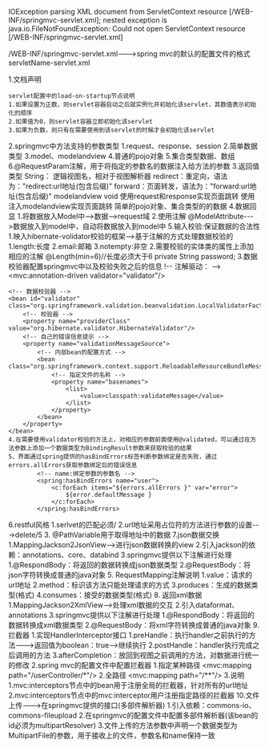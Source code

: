 IOException parsing XML document from ServletContext resource
[/WEB-INF/springmvc-servlet.xml]; nested exception is java.io.FileNotFoundException:
Could not open ServletContext resource [/WEB-INF/springmvc-servlet.xml]

/WEB-INF/springmvc-servlet.xml--->spring mvc的默认的配置文件的格式
    servletName-servlet.xml

1.文档声明
 <beans xmlns="http://www.springframework.org/schema/beans"
	xmlns:xsi="http://www.w3.org/2001/XMLSchema-instance" xmlns:mvc="http://www.springframework.org/schema/mvc"
	xmlns:context="http://www.springframework.org/schema/context"
	xsi:schemaLocation="http://www.springframework.org/schema/beans
		http://www.springframework.org/schema/beans/spring-beans-4.1.xsd
		http://www.springframework.org/schema/context
		http://www.springframework.org/schema/context/spring-context-4.1.xsd
		http://www.springframework.org/schema/mvc
		http://www.springframework.org/schema/mvc/spring-mvc-4.1.xsd">

	servlet配置中的load-on-startup节点说明
	1.如果设置为正数，则servlet容器启动之后就实例化并初始化该servlet，其数值表示初始化的顺序
	2.如果值为0，则servlet容器立即初始化该servlet
	3.如果为负数，则只有在需要使用到该servlet的时候才会初始化该servlet
2.springmvc中方法支持的参数类型
  1.request、response、session
  2.简单数据类型
  3.model、modelandview
  4.普通的pojo对象
  5.集合类型数据、数组
  6.@RequestParam注解，用于将指定的参数名的数据注入给方法的参数
3.返回值类型
	String：
		逻辑视图名，相对于视图解析器
		redirect：重定向，语法为："redirect:url地址(包含后缀)"
		forward：页面转发，语法为："forward:url地址(包含后缀)"
	modelandview
	void
		使用request和response实现页面跳转
		使用注入modelandview实现页面跳转
	简单的pojo对象、集合类型的的数据
4.数据回显
  1.将数据放入Model中-->数据-->request域
  2.使用注解 @ModelAttribute--->数据放入到model中，自动将数据放入到model中
5.输入校验:保证数据的合法性
  1.映入hibernate-volidator校验的框架-->基于注解的方式处理数据校验的
     1.length:长度
     2.email:邮箱
     3.notempty:非空
  2.需要校验的实体类的属性上添加相应的注解
     @Length(min=6)//长度必须大于6
	private String password;
  3.数据校验器配置springmvc中以及校验失败之后的信息
     !-- 注解驱动： -->
	<mvc:annotation-driven validator="validator"/>

	<!-- 数据校验器 -->
	<bean id="validator" class="org.springframework.validation.beanvalidation.LocalValidatorFactoryBean">
		<!-- 校验器 -->
		<property name="providerClass" value="org.hibernate.validator.HibernateValidator"/>
		<!-- 自己的错误信息提示 -->
		<property name="validationMessageSource">
			<!-- 内部bean的配置方式 -->
			<bean class="org.springframework.context.support.ReloadableResourceBundleMessageSource">
				<!-- 指定文件的名称 -->
				<property name="basenames">
					<list>
						<value>classpath:validateMessage</value>
					</list>
				</property>
			</bean>
		</property>
	</bean>
    4.在需要使用validator校验的方法上，对相应的参数前面使用@validated，可以通过在方法参数上添加一个数据类型为BindingResult参数来获取校验的结果
    5、界面通过spring提供的hasBindErrors标签判断参数绑定是否失败，通过errors.allErrors获取参数绑定后的错误信息
			<!-- name:绑定参数的参数名 -->
			<spring:hasBindErrors name="user">
				<c:forEach items="${errors.allErrors }" var="error">
					${error.defaultMessage }
				</c:forEach>
			</spring:hasBindErrors>
6.restful风格
  1.serlvet的匹配必须/
  2.url地址采用占位符的方法进行参数的设置--->delete/5
  3. @PathVariable用于取得地址中的数据
7.json数据交换
  1.MappingJackson2JsonView-->进行json数据转换的view
  2.引入jackson的依赖：annotations、core、databind
  3.springmvc提供以下注解进行处理
    1.@RespondBody：将返回的数据转换成json数据类型
    2.@RequestBody：将json字符转换成普通的java对象
5. RequestMapping注解说明
  1.value：请求的url地址
  2.method：标识该方法只能处理请求的方式
  3.produces：生成的数据类型(格式)
  4.consumes：接受的数据类型(格式)
8. 返回xml数据
  1.MappingJackson2XmlView-->处理xml数据的交互
  2.引入dataformat、annotations
  3.springmvc提供以下注解进行处理
    1.@RespondBody：将返回的数据转换成xml数据类型
    2.@RequestBody：将xml字符转换成普通的java对象
9.拦截器
   1.实现HandlerInterceptor接口
      1.preHandle：执行handler之前执行的方法--->返回值为boolean：true-->继续执行
      2.postHandle：handler执行完成之后调用的方法
      3.afterCompletion：放回到视图之前调用的方法，对数据进行统一的修改
   2.spring mvc的配置文件中配置拦截器
      1.指定某种路径
		<mvc:mapping path="/userController/*"/>
      2.全路径
		<mvc:mapping path="/**"/>
   3.说明
       1.mvc:interceptors节点中的bean用于注册全局的拦截器，针对所有的url地址
       2.mvc:interceptors节点中的mvc:interceptor用户注册指定路径的拦截器
10.文件上传--->在springmvc提供的接口(多部件解析器)
   1.引入依赖：commons-io、commons-fileupload
   2.在springmvc的配置文件中配置多部件解析器(该bean的id必须为multipartResolver)
      <bean id="multipartResolver" class="org.springframework.web.multipart.commons.CommonsMultipartResolver">
		<!-- 文件上传的大小:单位 byte -->
		<property name="maxUploadSize" value="10240000"/>
		<!-- 默认的编码 -->
		<property name="defaultEncoding" value="UTF-8"/>
	</bean>
   3.文件上传的方法参数中声明一个数据类型为MultipartFile的参数，用于接收上的文件，参数名和name保持一致

